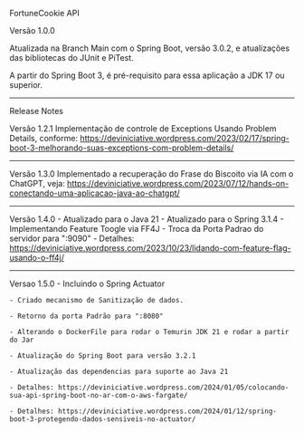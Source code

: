 FortuneCookie API

Versão 1.0.0

Atualizada na Branch Main com o Spring Boot, versão 3.0.2, e atualizações das bibliotecas do JUnit e PiTest.

A partir do Spring Boot 3, é pré-requisito para essa aplicação a JDK 17 ou superior.

______________

Release Notes

Versão 1.2.1 
    Implementação de controle de Exceptions Usando Problem Details, conforme:
    https://deviniciative.wordpress.com/2023/02/17/spring-boot-3-melhorando-suas-exceptions-com-problem-details/

_______________
Versão 1.3.0
    Implementado a recuperação do Frase do Biscoito via IA com o ChatGPT, veja:
    https://deviniciative.wordpress.com/2023/07/12/hands-on-conectando-uma-aplicacao-java-ao-chatgpt/

________________
Versão 1.4.0
    - Atualizado para o Java 21
    - Atualizado para o Spring 3.1.4
    - Implementando Feature Toogle via FF4J
    - Troca da Porta Padrao do servidor para ":9090"
    - Detalhes: https://deviniciative.wordpress.com/2023/10/23/lidando-com-feature-flag-usando-o-ff4j/

________________
Versao 1.5.0
    - Incluindo o Spring Actuator

    - Criado mecanismo de Sanitização de dados.

    - Retorno da porta Padrão para ":8080"

    - Alterando o DockerFile para rodar o Temurin JDK 21 e rodar a partir do Jar

    - Atualização do Spring Boot para versão 3.2.1

    - Atualização das dependencias para suporte ao Java 21

    - Detalhes: https://deviniciative.wordpress.com/2024/01/05/colocando-sua-api-spring-boot-no-ar-com-o-aws-fargate/

    - Detalhes: https://deviniciative.wordpress.com/2024/01/12/spring-boot-3-protegendo-dados-sensiveis-no-actuator/